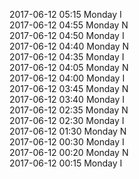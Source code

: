 2017-06-12 05:15 Monday  I  
2017-06-12 04:55 Monday  N  
2017-06-12 04:50 Monday  I  
2017-06-12 04:40 Monday  N  
2017-06-12 04:35 Monday  I  
2017-06-12 04:05 Monday  N  
2017-06-12 04:00 Monday  I  
2017-06-12 03:45 Monday  N  
2017-06-12 03:40 Monday  I  
2017-06-12 02:35 Monday  N  
2017-06-12 02:30 Monday  I  
2017-06-12 01:30 Monday  N  
2017-06-12 00:30 Monday  I  
2017-06-12 00:20 Monday  N  
2017-06-12 00:15 Monday  I  
